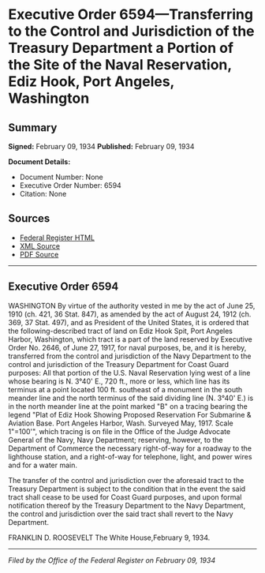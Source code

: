 # Executive Order 6594—Transferring to the Control and Jurisdiction of the Treasury Department a Portion of the Site of the Naval Reservation, Ediz Hook, Port Angeles, Washington

## Summary

**Signed:** February 09, 1934
**Published:** February 09, 1934

**Document Details:**
- Document Number: None
- Executive Order Number: 6594
- Citation: None

## Sources
- [Federal Register HTML](https://www.presidency.ucsb.edu/documents/executive-order-6594-transferring-the-control-and-jurisdiction-the-treasury-department)
- [XML Source](None)
- [PDF Source](None)

---

## Executive Order 6594

WASHINGTON
By virtue of the authority vested in me by the act of June 25, 1910 (ch. 421, 36 Stat. 847), as amended by the act of August 24, 1912 (ch. 369, 37 Stat. 497), and as President of the United States, it is ordered that the following-described tract of land on Ediz Hook Spit, Port Angeles Harbor, Washington, which tract is a part of the land reserved by Executive Order No. 2646, of June 27, 1917, for naval purposes, be, and it is hereby, transferred from the control and jurisdiction of the Navy Department to the control and jurisdiction of the Treasury Department for Coast Guard purposes:
All that portion of the U.S. Naval Reservation lying west of a line whose bearing is N. 3°40' E., 720 ft., more or less, which line has its terminus at a point located 100 ft. southeast of a monument in the south meander line and the north terminus of the said dividing line (N. 3°40' E.) is in the north meander line at the point marked "B" on a tracing bearing the legend "Plat of Ediz Hook Showing Proposed Reservation For Submarine & Aviation Base. Port Angeles Harbor, Wash. Surveyed May, 1917. Scale 1"=100'", which tracing is on file in the Office of the Judge Advocate General of the Navy, Navy Department; reserving, however, to the Department of Commerce the necessary right-of-way for a roadway to the lighthouse station, and a right-of-way for telephone, light, and power wires and for a water main.

The transfer of the control and jurisdiction over the aforesaid tract to the Treasury Department is subject to the condition that in the event the said tract shall cease to be used for Coast Guard purposes, and upon formal notification thereof by the Treasury Department to the Navy Department, the control and jurisdiction over the said tract shall revert to the Navy Department.

FRANKLIN D. ROOSEVELT
The White House,February 9, 1934.

---

*Filed by the Office of the Federal Register on February 09, 1934*

